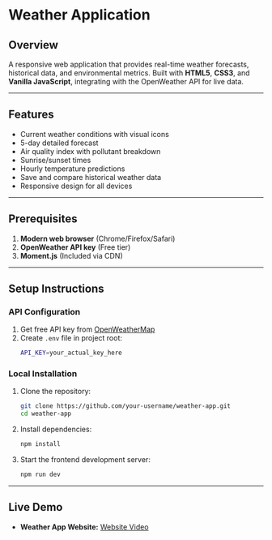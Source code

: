 # Weather Application 

## Overview
A responsive web application that provides real-time weather forecasts, historical data, and environmental metrics. Built with **HTML5**, **CSS3**, and **Vanilla JavaScript**, integrating with the OpenWeather API for live data.

---

## Features
- Current weather conditions with visual icons
- 5-day detailed forecast
- Air quality index with pollutant breakdown
- Sunrise/sunset times
- Hourly temperature predictions
- Save and compare historical weather data
- Responsive design for all devices

---

## Prerequisites
1. **Modern web browser** (Chrome/Firefox/Safari)
2. **OpenWeather API key** (Free tier)
3. **Moment.js** (Included via CDN)

---

## Setup Instructions

### API Configuration
1. Get free API key from [OpenWeatherMap](https://openweathermap.org/api)
2. Create `.env` file in project root:
   ```bash
   API_KEY=your_actual_key_here

### Local Installation
1. Clone the repository:
   ```bash
   git clone https://github.com/your-username/weather-app.git
   cd weather-app

2. Install dependencies:
   ```bash
   npm install

3. Start the frontend development server:
   ```bash
   npm run dev

---

## Live Demo
- **Weather App Website:** [Website Video](https://drive.google.com/file/d/1YIgqPozr_IVCOLfWL0WHTZeSjgwxpfiH/view?t=86)
